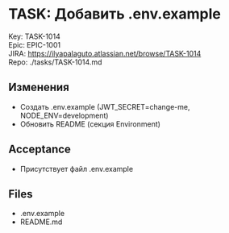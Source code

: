 # TASK: Добавить .env.example
Key: TASK-1014  
Epic: EPIC-1001  
JIRA: https://ilyapalaguto.atlassian.net/browse/TASK-1014  
Repo: ./tasks/TASK-1014.md

## Изменения
- Создать .env.example (JWT_SECRET=change-me, NODE_ENV=development)
- Обновить README (секция Environment)

## Acceptance
- Присутствует файл .env.example

## Files
- .env.example
- README.md
